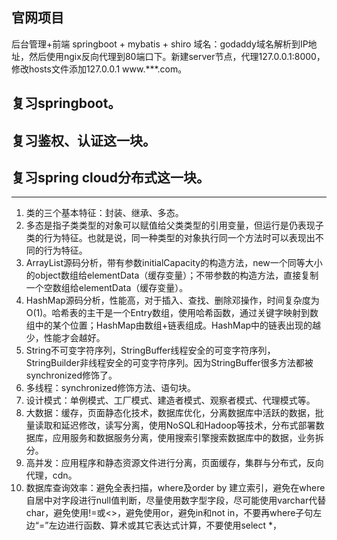 ## 官网项目
后台管理+前端 springboot + mybatis + shiro
域名：godaddy域名解析到IP地址，然后使用ngix反向代理到80端口下。新建server节点，代理127.0.0.1:8000，修改hosts文件添加127.0.0.1   www.***.com。
## 复习springboot。

## 复习鉴权、认证这一块。  

## 复习spring cloud分布式这一块。

---
1. 类的三个基本特征：封装、继承、多态。
2. 多态是指子类类型的对象可以赋值给父类类型的引用变量，但运行是仍表现子类的行为特征。也就是说，同一种类型的对象执行同一个方法时可以表现出不同的行为特征。
3. ArrayList源码分析，带有参数initialCapacity的构造方法，new一个同等大小的object数组给elementData（缓存变量）；不带参数的构造方法，直接复制一个空数组给elementData（缓存变量）。
4. HashMap源码分析，性能高，对于插入、查找、删除邓操作，时间复杂度为O(1)。哈希表的主干是一个Entry数组，使用哈希函数，通过关键字映射到数组中的某个位置；HashMap由数组+链表组成。HashMap中的链表出现的越少，性能才会越好。
5. String不可变字符序列，StringBuffer线程安全的可变字符序列，StringBuilder非线程安全的可变字符序列。因为StringBuffer很多方法都被synchronized修饰了。
6. 多线程：synchronized修饰方法、语句块。
7. 设计模式：单例模式、工厂模式、建造者模式、观察者模式、代理模式等。
8. 大数据：缓存，页面静态化技术，数据库优化，分离数据库中活跃的数据，批量读取和延迟修改，读写分离，使用NoSQL和Hadoop等技术，分布式部署数据库，应用服务和数据服务分离，使用搜索引擎搜索数据库中的数据，业务拆分。
9. 高并发：应用程序和静态资源文件进行分离，页面缓存，集群与分布式，反向代理，cdn。  
10. 数据库查询效率：避免全表扫描，where及order by 建立索引，避免在where自居中对字段进行null值判断，尽量使用数字型字段，尽可能使用varchar代替char，避免使用!=或<>，避免使用or，避免in和not in，不要再where子句左边“=”左边进行函数、算术或其它表达式计算，不要使用select *，